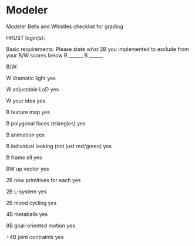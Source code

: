 # Modeler
Modeler Bells and Whistles checklist for grading

HKUST login(s):

Basic requirements: 
Please state what 2B you implemented to exclude from your B/W scores below
B ______
B ______

B/W:



W dramatic light					yes

W adjustable LoD					yes

W your idea 					yes

B texture map					yes

B polygonal faces (triangles)				yes 

B animation       					yes

B individual looking (not just red/green) 		yes

B frame all					yes

BW up vector 					yes

2B new primitives for each 				yes

2B L-system					yes

2B mood cycling 					yes

4B metaballs					yes

8B goal-oriented motion 				yes

+4B joint contraints 				yes



